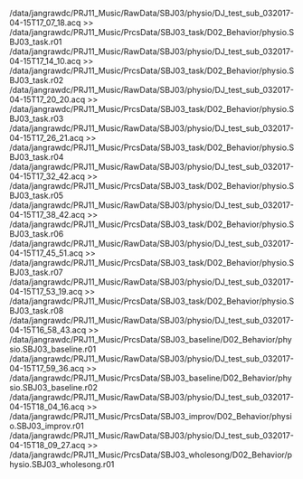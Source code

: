 /data/jangrawdc/PRJ11_Music/RawData/SBJ03/physio/DJ_test_sub_032017-04-15T17_07_18.acq  >>  /data/jangrawdc/PRJ11_Music/PrcsData/SBJ03_task/D02_Behavior/physio.SBJ03_task.r01
/data/jangrawdc/PRJ11_Music/RawData/SBJ03/physio/DJ_test_sub_032017-04-15T17_14_10.acq  >>  /data/jangrawdc/PRJ11_Music/PrcsData/SBJ03_task/D02_Behavior/physio.SBJ03_task.r02
/data/jangrawdc/PRJ11_Music/RawData/SBJ03/physio/DJ_test_sub_032017-04-15T17_20_20.acq  >>  /data/jangrawdc/PRJ11_Music/PrcsData/SBJ03_task/D02_Behavior/physio.SBJ03_task.r03
/data/jangrawdc/PRJ11_Music/RawData/SBJ03/physio/DJ_test_sub_032017-04-15T17_26_21.acq  >>  /data/jangrawdc/PRJ11_Music/PrcsData/SBJ03_task/D02_Behavior/physio.SBJ03_task.r04
/data/jangrawdc/PRJ11_Music/RawData/SBJ03/physio/DJ_test_sub_032017-04-15T17_32_42.acq  >>  /data/jangrawdc/PRJ11_Music/PrcsData/SBJ03_task/D02_Behavior/physio.SBJ03_task.r05
/data/jangrawdc/PRJ11_Music/RawData/SBJ03/physio/DJ_test_sub_032017-04-15T17_38_42.acq  >>  /data/jangrawdc/PRJ11_Music/PrcsData/SBJ03_task/D02_Behavior/physio.SBJ03_task.r06
/data/jangrawdc/PRJ11_Music/RawData/SBJ03/physio/DJ_test_sub_032017-04-15T17_45_51.acq  >>  /data/jangrawdc/PRJ11_Music/PrcsData/SBJ03_task/D02_Behavior/physio.SBJ03_task.r07
/data/jangrawdc/PRJ11_Music/RawData/SBJ03/physio/DJ_test_sub_032017-04-15T17_53_19.acq  >>  /data/jangrawdc/PRJ11_Music/PrcsData/SBJ03_task/D02_Behavior/physio.SBJ03_task.r08
/data/jangrawdc/PRJ11_Music/RawData/SBJ03/physio/DJ_test_sub_032017-04-15T16_58_43.acq  >>  /data/jangrawdc/PRJ11_Music/PrcsData/SBJ03_baseline/D02_Behavior/physio.SBJ03_baseline.r01
/data/jangrawdc/PRJ11_Music/RawData/SBJ03/physio/DJ_test_sub_032017-04-15T17_59_36.acq  >>  /data/jangrawdc/PRJ11_Music/PrcsData/SBJ03_baseline/D02_Behavior/physio.SBJ03_baseline.r02
/data/jangrawdc/PRJ11_Music/RawData/SBJ03/physio/DJ_test_sub_032017-04-15T18_04_16.acq  >>  /data/jangrawdc/PRJ11_Music/PrcsData/SBJ03_improv/D02_Behavior/physio.SBJ03_improv.r01
/data/jangrawdc/PRJ11_Music/RawData/SBJ03/physio/DJ_test_sub_032017-04-15T18_09_27.acq  >>  /data/jangrawdc/PRJ11_Music/PrcsData/SBJ03_wholesong/D02_Behavior/physio.SBJ03_wholesong.r01
